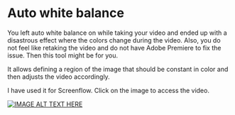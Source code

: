 # Auto white balance

You left auto white balance on while taking your video and ended up with a disastrous effect where the colors change during the video. Also, you do not feel like retaking the video and do not have Adobe Premiere to fix the issue. Then this tool might be for you.

It allows defining a region of the image that should be constant in color and then adjusts the video accordingly.

I have used it for Screenflow. Click on the image to access the video.

[![IMAGE ALT TEXT HERE](https://user-images.githubusercontent.com/1872705/205855949-b176ce52-2f23-42a9-b1c2-6bc1c829c929.png)](https://www.youtube.com/watch?v=VpGbiIvoPrs)

